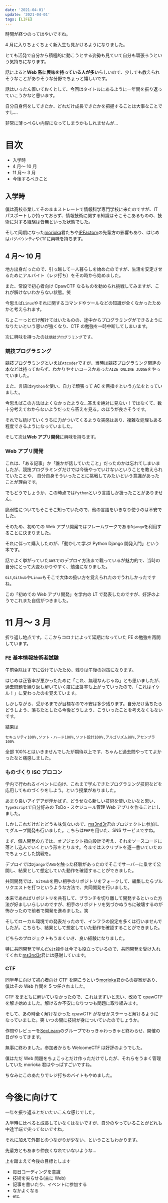 ```yaml
---
date: '2021-04-01'
update: '2021-04-01'
tags: [LIFE]
---
```


時間が経つのってはやいですね。

4 月に入りちょくちょく新入生も見かけるようになりました。

とても活発で自分から積極的に動こうとする姿勢も見ていて自分も頑張ろうという気持ちになります。

話によると**Web 系に興味を持っている人が多い**らしいので、少しでも教えられそうなことがありそうな分野でちょっと嬉しいです。

話はいったん置いておくとして、今回はタイトルにあるように一年間を振り返っていこうかなと思います。

自分自身何をしてきたか、どれだけ成長できたかを把握することは大事なことですし...

非常に薄っぺらい内容になってしまうかもしれませんが...

# 目次

- 入学時
- 4 月～ 10 月
- 11 月～ 3 月
- 今後するべきこと

## 入学時

僕は高校卒業してそのままストレートで情報科学専門学校に来たのですが、IT パスポートしか持っておらず、情報技術に関する知識はそこそこあるものの、技術に対する経験は皆無といった状態でした。

そして同期になった[morioka](https://twitter.com/scgajge12)君たちや[IPFactory](https://ipfactory.org/)の先輩方の影響もあり、はじめは`バグバウンティ`や`CTF`に興味を持ちます。

## 4 月～ 10 月

地方出身だったので、引っ越して一人暮らしを始めたのですが、生活を安定させるためにアルバイト（レジ打ち）をその時から始めました。

また、常設で初心者向け CpawCTF なるものを勧められ挑戦してみますが、これが解けないわからない状態。笑

今思えば`Linux`やそれに関するコマンドやツールなどの知識が全くなかったためかと考えられます。

ちょこーっとだけ解けてはいたものの、途中からプログラミングができるようになりたいという思いが強くなり、CTF の勉強を一時中断してしまいます。

次に興味を持ったのは`競技プログラミング`です。

### 競技プログラミング

競技プログラミングといえば`Atcoder`ですが、当時は競技プログラミング関連の本などは持っておらず、わかりやすいコースかあった`AIZE ONLINE JUDGE`をやっていました。

また、言語は`Python`を使い、自力で頑張って AC を目指すという方法をとっていました。

今思えばこの方法はよくなかったような...答えを絶対に見ない！ではなくて、数十分考えてわからないようだったら答えを見る。のほうが良さそうです。

それでも続けていくうちに力がついてくるような実感はあり、複雑な処理もある程度できるようになっていました。

そして次は**Web アプリ開発**に興味を持ちます。

### Web アプリ開発

これは、「ある記事」か「誰かが話していたこと」だったのかは忘れてしまいましたが、競技プログラミングだけでは今後やっていけないということを教えられていたことや、
自分自身そういったことに挑戦してみたいという意識があったことが理由です。

でもどうでしょうか、この時点では`Python`という言語しか扱ったことがありません。

脆弱性についてもそこそこ知っていたので、他の言語をいきなり使うのは不安でした。

そのため、初めての Web アプリ開発ではフレームワークである`Django`を利用することに決まりました。

それに伴って購入したのが、「動かして学ぶ! Python Django 開発入門」という本です。

話でよく挙がっていた`AWS`でのデプロイ方法まで載っているが魅力的で、当時の自分にとって大変わかりやすく、勉強になりました。

`Git`,`Github`や`Linux`もそこで大体の扱い方を覚えられたのでうれしかったですね。

この「初めての Web アプリ開発」を学内の LT で発表したのですが、好評のようでこれまた自信がつきました。

# 11 月～ 3 月

折り返し地点です。ここからコロナによって延期になっていた FE の勉強を再開しています。

### FE 基本情報技術者試験

午前免除はすでに受けていたため、残りは午後の対策になります。

はじめは正答率が悪かったために「これ、無理なんじゃね」とも思いましたが、過去問題を繰り返し解いていく度に正答率も上がっていったので、「これはイケル！」に変わったのを覚えています。

しかしながら、受かるまでが目標なので不安は多少残ります。自分だけ落ちたらどうしよう、落ちたとしたら今後どうしよう、こういったことを考えなくもないです。

結果は

`セキュリティ100%,ソフト・ハード100%,ソフト設計100%,アルゴリズム88%,アセンブラ100%`

全部 100%とはいきませんでしたが期待以上です、ちゃんと過去問やっててよかったなと痛感しました。

### ものづくり ISC プロコン

学内で行われるイベントに向け、これまで学んできたプログラミング技術などを応用してものづくりをしよう。という授業がありました。

あまり良いアイデアが浮かばず、どうせなら新しい技術を使いたいなと思い、`TypeScript`で自分好みの ToDo・スケジュール管理 Web アプリを作ることにしました。

しかしこれだけだとどうも味気ないので、[ms3nd3r](https://twitter.com/ms3nd3r)君のプロジェクトに参加してグループ開発も行いました。こちらは`PHP`を用いた、SNS サービスですね。

まず、個人開発の方では、オブジェクト指向設計で考え、それをソースコードに落とし込んでいくという形をとります。今まではスクリプトを逐一書いていたのでちょっとした挑戦を。

デプロイでは`Django`で`AWS`を触った経験があったのでそこでサーバーに乗せて公開し、結果として想定していた動作を確認することができました。

共同開発では、`GitHub`を用い相手のリポジトリをフォークして、編集したらプルリクエストを打つというような方法で、共同開発を行いました。

本来であればリポジトリを共有して、ブランチを切り離して開発するといった方法が好ましいらしいのですが、相手のリポジトリを気づかぬうちに破壊するのが怖かったので前者で開発を進めました。笑

そしてローカル環境での発表だったので、インフラの設定を多くは行いませんでしたが。こちらも、結果として想定していた動作を確認することができました。

どちらのプロジェクトもうまくいき、良い経験になりました。

特に共同開発で学んだ`Git`操作は今でも役立っているので、共同開発を受け入れてくれた[ms3nd3r](https://twitter.com/ms3nd3r)君には感謝しています。

### CTF

同学年に向けて初心者向け CTF を開こうという[morioka](https://twitter.com/scgajge12)君からの提案があり、僕はその Web 作問を 5 つ任されました。

CTF をまともに解いていなかったので、これはまずいと思い、改めて cpawCTF を解き始めました。解けるか不安になりつつも問題に取り組みます。

そして、あの時全く解けなかった cpawCTF がなぜかスラーっと解けるようになっていました。笑 いつの間に技術が身についていたのでしょうか。

作問やレビューを[SecLearn](https://github.com/WCG6M)のグループでわっきゃわっきゃと終わらせ、開催の日がやってきます。

無事に終わました。参加者からも WelcomeCTF は好評のようでした。

僕はただ Web 問題をちょこっとだけ作っただけでしたが、それらをうまく管理していた morioka 君はやっぱすごいですね。

ちなみにこのあたりでレジ打ちのバイトもやめました。

# 今後に向けて

一年を振り返るとだいたいこんな感じでした。

入学時に比べると成長していなくはないですが、自分のやっていることがどれも中途半端で尖ってないですね。

それに加えて外部とのつながりが少ない、ということもわかります。

先輩方ともあまり仲良くなれていないような...

上を踏まえて今後の目標とします

- 毎日コーディングを意識
- 技術を尖らせる(主に Web)
- 記事を書いたり、イベントに参加する
- なかよくなる
- etc.
